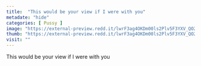 ```yaml
---
title:  "This would be your view if I were with you"
metadate: "hide"
categories: [ Pussy ]
image: "https://external-preview.redd.it/lwrF3ag4OKDm00ls2Plv5F3YXV_QO2maSKb1MJeHxhs.jpg?auto=webp&s=04a96aaaef074de249a28162506d24aad1bf6197"
thumb: "https://external-preview.redd.it/lwrF3ag4OKDm00ls2Plv5F3YXV_QO2maSKb1MJeHxhs.jpg?width=1080&crop=smart&auto=webp&s=4d3686d19377a60382f54f9e25271e27b339c14d"
visit: ""
---
```

This would be your view if I were with you
